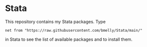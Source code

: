 # Stata
This repository contains my Stata packages. Type
```
net from "https://raw.githubusercontent.com/bmelly/Stata/main/"
```
in Stata to see the list of available packages and to install them.
